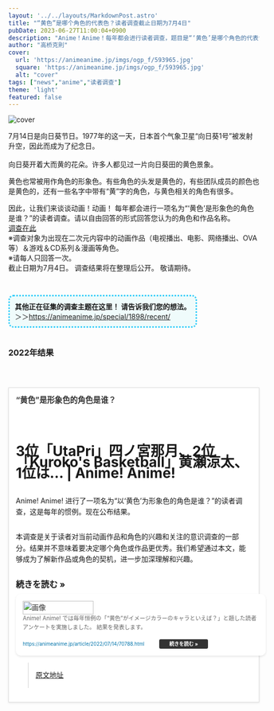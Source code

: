 ```yaml
---
layout: '../../layouts/MarkdownPost.astro'
title: "“黄色”是哪个角色的代表色？读者调查截止日期为7月4日"
pubDate: 2023-06-27T11:00:04+0900
description: "Anime！Anime！每年都会进行读者调查，题目是“‘黄色’是哪个角色的代表色？”。截止日期为7月4日。"
author: "高桥克則"
cover:
  url: 'https://animeanime.jp/imgs/ogp_f/593965.jpg'
  square: 'https://animeanime.jp/imgs/ogp_f/593965.jpg'
  alt: "cover"
tags: ["news","anime","读者调查"]
theme: 'light'
featured: false
---
```


![cover](https://animeanime.jp/imgs/ogp_f/593965.jpg)

7月14日是向日葵节日。1977年的这一天，日本首个气象卫星“向日葵1号”被发射升空，因此而成为了纪念日。<br><br>向日葵开着大而黄的花朵。许多人都见过一片向日葵田的黄色景象。<br></p><p>黄色也常被用作角色的形象色。有些角色的头发是黄色的，有些团队成员的颜色也是黄色的，还有一些名字中带有“黄”字的角色，与黄色相关的角色有很多。<br></p><p>因此，让我们来谈谈动画！动画！
每年都会进行一项名为“‘黄色’是形象色的角色是谁？”的读者调查。请以自由回答的形式回答您认为的角色和作品名称。 <br><a href="https://questant.jp/q/ZC8CWV3L" target="_blank" class="btn-move">调查在此</a><br><span class="underline">※调查对象为出现在二次元内容中的动画作品（电视播出、电影、网络播出、OVA等）＆游戏＆CD系列＆漫画等角色。 </span><br><span class="underline">※请每人只回答一次。 </span><br>截止日期为7月4日。 调查结果将在整理后公开。 敬请期待。 <br><br></p><ul style="display:inline-block; background-color:#EFFBFB; padding:10px; border-radius: 10px; border: 3px dotted #2ECCFA;"><span style="font-weight:bold;">其他正在征集的调查主题在这里！ 请告诉我们您的想法。 </span><br>＞＞<a href="https://animeanime.jp/special/1898/recent/">https://animeanime.jp/special/1898/recent/</a><br></ul><br><h3 class="title03">2022年结果</h3><br><div class="link-card" style="border:1px solid #ddd; box-shadow:0 1px 4px rgb(0, 0, 0, .1); padding:1em; margin:1.8em auto; background:#fff; display:-ms-grid; display:grid; line-height:1.6em;"><a href="https://animeanime.jp/article/2022/07/14/70788.html" target="_blank" style="text-decoration:none; font-weight:inherit; color:#333"><div class="link-card-title" style="padding-bottom:.8em; font-size:1.1em; font-weight:700;">“黄色”是形象色的角色是谁？</div></a>
# 3位「UtaPri」四ノ宮那月、2位「Kuroko's Basketball」黄瀬涼太、1位は… | Anime! Anime!

Anime! Anime! 进行了一项名为“以‘黄色’为形象色的角色是谁？”的读者调查，这是每年的惯例。现在公布结果。

本调查是关于读者对当前动画作品和角色的兴趣和关注的意识调查的一部分。结果并不意味着要决定哪个角色或作品更优秀。我们希望通过本文，能够成为了解新作品或角色的契机，进一步加深理解和兴趣。

<div style="width:100%; display:flex; flex-wrap:wrap; align-items:center; margin-top:1em;">
    <div class="link-card-title" style="font-size:1.2em; font-weight:bold; margin-bottom:.5em;">続きを読む »</div>
    <a href="https://animeanime.jp/article/2022/07/14/70788.html" target="_blank" rel="noopener noreferrer" style="text-decoration:none; color:#333;">
        <div class="link-card" style="width:100%; display:flex; flex-wrap:wrap; align-items:center; background-color:#fff; border-radius:10px; padding:1em; box-shadow:0 2px 4px rgba(0,0,0,.1);">
            <div class="link-card-image" style="width:30%; min-width:120px; max-width:200px; padding-right:1em; float:left;">
                <img src="https://animeanime.jp/imgs/card_l/507010.jpg" style="display:block;margin:auto;" width="100%" height="auto" alt="画像">
            </div>
            <div class="link-card-cap" style="font-size:.8em; color:#666; display:-webkit-box; -webkit-box-orient:vertical; -webkit-line-clamp:3; overflow: hidden; line-height:1.6em;">
                Anime! Anime! では毎年恒例の「“黄色”がイメージカラーのキャラといえば？」と題した読者アンケートを実施しました。 結果を発表します。
            </div>
            <div class="link-card-url" style="display:flex; justify-content:space-between; align-items:center; margin-top:1em;">
                <span class="link-card-urltxt" style="font-size:.7em; color:#0073aa; line-height:1.4em; word-break:break-all; padding-right: 30px;"> https://animeanime.jp/article/2022/07/14/70788.html</span>
                <span class="link-card-btn" style="background-color:#333; color:#fff; padding:5px 20px; border-radius:3px; font-size:.7em; font-weight:bold; line-height:1em; white-space:nowrap;">続きを読む »</span>
            </div>
        </div>
    </a>
</div>

>[原文地址](https://animeanime.jp/article/2023/06/27/78185.html)  